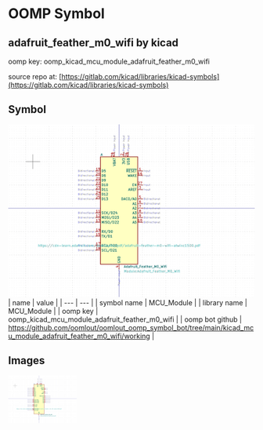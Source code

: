 # OOMP Symbol  
## adafruit_feather_m0_wifi  by kicad  
  
oomp key: oomp_kicad_mcu_module_adafruit_feather_m0_wifi  
  
source repo at: [https://gitlab.com/kicad/libraries/kicad-symbols](https://gitlab.com/kicad/libraries/kicad-symbols)  
## Symbol  
  
[![working.png](working_600.png)](working.png)  
| name | value | 
| --- | --- | 
| symbol name | MCU_Module | 
| library name | MCU_Module | 
| oomp key | oomp_kicad_mcu_module_adafruit_feather_m0_wifi | 
| oomp bot github | https://github.com/oomlout/oomlout_oomp_symbol_bot/tree/main/kicad_mcu_module_adafruit_feather_m0_wifi/working | 
## Images  
  
[![working.png](working_140.png)](working.png)  
